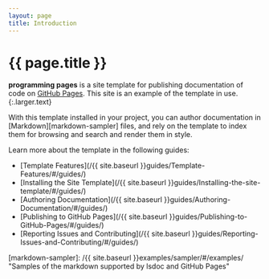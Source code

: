 ```yaml
---
layout: page
title: Introduction
---
```


# {{ page.title }}

**programming pages** is a site template for publishing documentation of code on [GitHub Pages][gh-pages]. This site is an example of the template in use.
{:.larger.text}

With this template installed in your project, you can author documentation in [Markdown][markdown-sampler] files, and rely on the template to index them for browsing and search and render them in style.

Learn more about the template in the following guides:

- [Template Features](/{{ site.baseurl }}guides/Template-Features/#/guides/)
- [Installing the Site Template](/{{ site.baseurl }}guides/Installing-the-site-template/#/guides/)
- [Authoring Documentation](/{{ site.baseurl }}guides/Authoring-Documentation/#/guides/)
- [Publishing to GitHub Pages](/{{ site.baseurl }}guides/Publishing-to-GitHub-Pages/#/guides/)
- [Reporting Issues and Contributing](/{{ site.baseurl }}guides/Reporting-Issues-and-Contributing/#/guides/)



[gh-pages]: https://pages.github.com/ "Websites for you and your projects"
[markdown-sampler]: /{{ site.baseurl }}examples/sampler/#/examples/ "Samples of the markdown supported by lsdoc and GitHub Pages"
